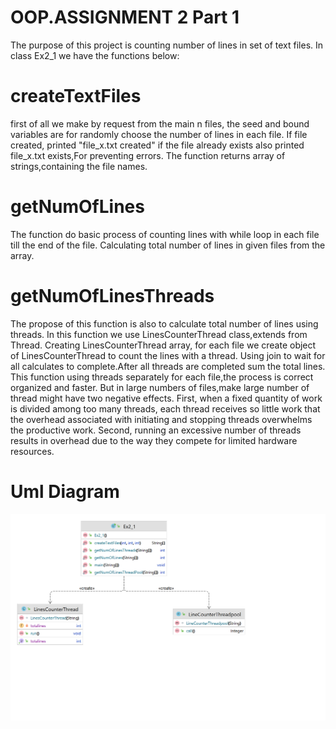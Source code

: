 # OOP.ASSIGNMENT 2 Part 1
The purpose of this project is counting number of lines in set of text files.
In class Ex2_1 we have the functions below:


# createTextFiles
first of all we make by request from the main n files, the seed and bound variables are for randomly choose the number of lines in each file. If file created, printed "file_x.txt created" if the file already exists also printed file_x.txt exists,For preventing errors.
The function returns array of strings,containing the file names.

 # getNumOfLines
The function do basic process of counting lines with while loop in each file till the end of the file. Calculating total number of lines in given files from the array.

# getNumOfLinesThreads
The propose of this function is also to calculate total number of lines using threads.
In this function we use LinesCounterThread class,extends from Thread.
Creating LinesCounterThread array, for each file we create object of LinesCounterThread to count the lines with a thread. Using join to wait for all calculates to complete.After all threads are completed 
sum the total lines.
This function using threads separately for each file,the process is correct organized and faster.
But in large numbers of files,make large number of thread  might have two negative effects. First, when a fixed quantity of work is divided among too many threads, each thread receives so little work that the overhead associated with initiating and stopping threads overwhelms the productive work. Second, running an excessive number of threads results in overhead due to the way they compete for limited hardware resources.


# Uml Diagram
![img.png](img.png)
